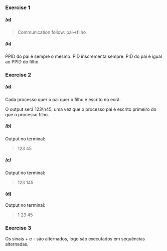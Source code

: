 ### Exercise 1

##### (a)

> Communication follow: pai->filho

##### (b)

PPID do pai é sempre o mesmo.
PID inscrementa sempre. PID do pai é igual ao PPID do filho.

### Exercise 2

##### (a)

Cada processo quer o pai quer o filho é escrito no ecrã.

O output será 123\n45, uma vez que o processo pai é escrito primeiro do que o processo filho.

##### (b)

Output no terminal:

> 123
> 45

##### (c)

Output no terminal:

> 123
> 145

#### (d)

Output no terminal:

> 1
> 23
> 45

### Exercise 3

Os sinais + e - são alternados, logo são executados em sequências alternadas.
